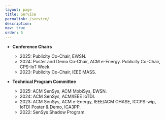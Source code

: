 ```yaml
---
layout: page
title: Service
permalink: /service/
description: 
nav: true
order: 5
---
```


- **Conference Chairs**
    - 2025: Publicity Co-Chair, EWSN.
    - 2024: Poster and Demo Co-Chair, ACM e-Energy. Publicity Co-Chair, CPS-IoT Week.
    - 2023: Publicity Co-Chair, IEEE MASS.

- **Technical Program Committee**
    - 2025: ACM SenSys, ACM MobiSys, EWSN.
    - 2024: ACM SenSys, ACM/IEEE IoTDI.
    - 2023: ACM SenSys, ACM e-Energy, IEEE/ACM CHASE, ICCPS-wip, IoTDI Poster & Demo, ICA3PP.
    - 2022: SenSys Shadow Program.

<!-- - **Conference Reviewer**
    - 2023: INFOCOM.
    - 2022: IEEE MASS.

- **Journal Reviewer**
    - 2023: IMWUT, ACM TOSN, IEEE TMC, IEEE TDSC, IoTJ.
    - 2022: IEEE TMC.
    - 2020: IEEE TNNLS. -->